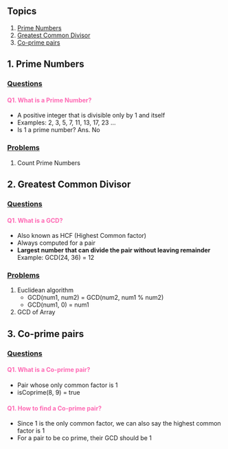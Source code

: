 ## Topics<a id="top"></a>

1. [Prime Numbers](#Prime)
1. [Greatest Common Divisor](#gcd)
1. [Co-prime pairs](#Co-prime)

## 1. Prime Numbers <a id="Prime"></a>

### <u>Questions</u>

#### <span style="color:#ff69b4;">Q1. What is a Prime Number?</span>

- A positive integer that is divisible only by 1 and itself
- Examples: 2, 3, 5, 7, 11, 13, 17, 23 …
- Is 1 a prime number? Ans. No

### <u>Problems</u>

1. Count Prime Numbers

## 2. Greatest Common Divisor <a id="gcd"></a>

### <u>Questions</u>

#### <span style="color:#ff69b4;">Q1. What is a GCD?</span>

- Also known as HCF (Highest Common factor)
- Always computed for a pair
- **Largest number that can divide the pair without leaving remainder**
  Example:
  GCD(24, 36) = 12

### <u>Problems</u>

1. Euclidean algorithm
   - GCD(num1, num2) = GCD(num2, num1 % num2)
   - GCD(num1, 0) = num1
2. GCD of Array

## 3. Co-prime pairs <a id="Co-prime"></a>

### <u>Questions</u>

#### <span style="color:#ff69b4;">Q1. What is a Co-prime pair?</span>

- Pair whose only common factor is 1
- isCoprime(8, 9) = true

#### <span style="color:#ff69b4;">Q1. How to find a Co-prime pair?</span>

- Since 1 is the only common factor, we can also say the highest common factor is 1
- For a pair to be co prime, their GCD should be 1
